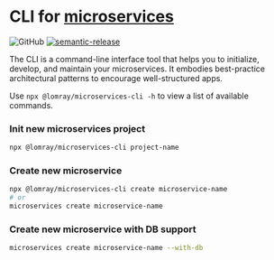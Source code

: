 # CLI for [microservices](https://github.com/Lomray-Software/microservices)

![GitHub](https://img.shields.io/github/license/Lomray-Software/microservices-cli)
[![semantic-release](https://img.shields.io/badge/%20%20%F0%9F%93%A6%F0%9F%9A%80-semantic--release-e10079.svg)](https://github.com/semantic-release/semantic-release)

The CLI is a command-line interface tool that helps you to initialize, develop, and maintain your microservices. It embodies best-practice architectural patterns to encourage well-structured apps.

Use `npx @lomray/microservices-cli -h` to view a list of available commands.

### Init new microservices project
```bash
npx @lomray/microservices-cli project-name
```

### Create new microservice
```bash
npx @lomray/microservices-cli create microservice-name
# or
microservices create microservice-name
```

### Create new microservice with DB support
```bash
microservices create microservice-name --with-db
```
